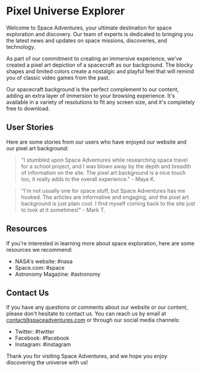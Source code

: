 <!--font:Poppins-->

# Pixel Universe Explorer

Welcome to Space Adventures, your ultimate destination for space exploration and discovery. Our team of experts is dedicated to bringing you the latest news and updates on space missions, discoveries, and technology.

As part of our commitment to creating an immersive experience, we've created a pixel art depiction of a spacecraft as our background. The blocky shapes and limited colors create a nostalgic and playful feel that will remind you of classic video games from the past.

Our spacecraft background is the perfect complement to our content, adding an extra layer of immersion to your browsing experience. It's available in a variety of resolutions to fit any screen size, and it's completely free to download.

## User Stories

Here are some stories from our users who have enjoyed our website and our pixel art background:

> "I stumbled upon Space Adventures while researching space travel for a school project, and I was blown away by the depth and breadth of information on the site. The pixel art background is a nice touch too, it really adds to the overall experience." - Maya K.

> "I'm not usually one for space stuff, but Space Adventures has me hooked. The articles are informative and engaging, and the pixel art background is just plain cool. I find myself coming back to the site just to look at it sometimes!" - Mark T.

## Resources

If you're interested in learning more about space exploration, here are some resources we recommend:

- NASA's website: #nasa
- Space.com: #space
- Astronomy Magazine: #astronomy

## Contact Us

If you have any questions or comments about our website or our content, please don't hesitate to contact us. You can reach us by email at [contact@spaceadventures.com](mailto:contact@spaceadventures.com) or through our social media channels:

- Twitter: #twitter
- Facebook: #facebook
- Instagram: #instagram

Thank you for visiting Space Adventures, and we hope you enjoy discovering the universe with us!

<!--

Write me content for website with wallpaper which alt text is:

"A pixel art depiction of a spacecraft, with blocky shapes and limited colors creating a nostalgic and playful feel."

The name/title of the page should not be 1:1 copy of the alt text but rather a real content of the website which is using this wallpaper.

- Use markdown format 
- Start with heading
- Heading should be short and concise
- The content should look like a real website 
- The website should not be about the wallpaper, wallpaper is just a related background
- Heading should be contain work "wallpaper" or "background"
- Include real sections like references, contact, user stories, etc. use things relevant to the page purpose.
- Feel free to use structure like headings, bullets, numbering, blockquotes, paragraphs, horizontal lines, etc.
- You can use formatting like bold or _italic_
- You can include UTF-8 emojis
- Links should be only #hash anchors (and you can refer to the document itself)
- Do not include images


---


# Space Adventures: Explore the Universe with Our Pixel Art Wallpaper

Welcome to Space Adventures, where we take you on a journey through the universe with our pixel art wallpaper. Our website is dedicated to providing you with an immersive experience that will transport you to the vast expanse of space.

## About Us

At Space Adventures, we are passionate about all things related to space exploration. Our team of experts has years of experience in the field and is committed to bringing you the latest news and updates on space missions, discoveries, and technology.

## Our Wallpaper

Our pixel art depiction of a spacecraft is the perfect background for anyone who loves space or retro gaming. The blocky shapes and limited colors create a nostalgic and playful feel that will remind you of classic video games from the past.

Whether you're looking for a new desktop wallpaper or a background for your phone, our spacecraft wallpaper is sure to impress. It's available in a variety of resolutions to fit any screen size, and it's completely free to download.

## User Stories

Here are some stories from our users who have downloaded our spacecraft wallpaper:

> "I love this wallpaper! It reminds me of my favorite old-school space games from when I was a kid. Now every time I look at my computer screen, I feel like I'm piloting my own spaceship through the galaxy." - John D.

> "As an astronomy student, I spend a lot of time staring at charts and data on my computer screen. Having this wallpaper as my background makes studying so much more enjoyable. It's like I'm taking a break and going on a mini adventure every time I look at my screen." - Sarah L.

## References

If you're interested in learning more about space exploration, here are some resources we recommend:

- NASA's website: #nasa
- Space.com: #space
- Astronomy Magazine: #astronomy

## Contact Us

If you have any questions or comments about our website or our wallpaper, please don't hesitate to contact us. You can reach us by email at [contact@spaceadventures.com](mailto:contact@spaceadventures.com) or through our social media channels:

- Twitter: #twitter
- Facebook: #facebook
- Instagram: #instagram

Thank you for visiting Space Adventures, and we hope you enjoy our pixel art wallpaper!


---


Heading should not include word "wallpaper". The website should not be about the wallpaper itself, wallpaper is just a related background, rewrite whole content.


---


# Explore the Universe with Space Adventures

Welcome to Space Adventures, your go-to source for all things related to space exploration. Our website is dedicated to providing you with an immersive experience that will transport you to the vast expanse of space.

## About Us

At Space Adventures, we are passionate about space exploration and sharing our love for it with others. Our team of experts has years of experience in the field and is committed to bringing you the latest news and updates on space missions, discoveries, and technology.

## Our Pixel Art Background

As part of our commitment to creating an immersive experience, we've created a pixel art depiction of a spacecraft as our background. The blocky shapes and limited colors create a nostalgic and playful feel that will remind you of classic video games from the past.

Our spacecraft background is the perfect complement to our content, adding an extra layer of immersion to your browsing experience. It's available in a variety of resolutions to fit any screen size, and it's completely free to download.

## User Stories

Here are some stories from our users who have enjoyed our website and our pixel art background:

> "I stumbled upon Space Adventures while researching space travel for a school project, and I was blown away by the depth and breadth of information on the site. The pixel art background is a nice touch too, it really adds to the overall experience." - Maya K.

> "I'm not usually one for space stuff, but Space Adventures has me hooked. The articles are informative and engaging, and the pixel art background is just plain cool. I find myself coming back to the site just to look at it sometimes!" - Mark T.

## References

If you're interested in learning more about space exploration, here are some resources we recommend:

- NASA's website: #nasa
- Space.com: #space
- Astronomy Magazine: #astronomy

## Contact Us

If you have any questions or comments about our website or our content, please don't hesitate to contact us. You can reach us by email at [contact@spaceadventures.com](mailto:contact@spaceadventures.com) or through our social media channels:

- Twitter: #twitter
- Facebook: #facebook
- Instagram: #instagram

Thank you for visiting Space Adventures, and we hope you enjoy exploring the universe with us!


---


Heading is too long, rewrite whole content.


---


# Space Adventures: Explore the Universe with Pixel Art

Welcome to Space Adventures, your destination for space exploration and discovery. Our team of experts is dedicated to bringing you the latest news and updates on space missions, discoveries, and technology.

As part of our commitment to creating an immersive experience, we've created a pixel art depiction of a spacecraft as our background. The blocky shapes and limited colors create a nostalgic and playful feel that will remind you of classic video games from the past.

Our spacecraft background is the perfect complement to our content, adding an extra layer of immersion to your browsing experience. It's available in a variety of resolutions to fit any screen size, and it's completely free to download.

## User Stories

Here are some stories from our users who have enjoyed our website and our pixel art background:

> "I stumbled upon Space Adventures while researching space travel for a school project, and I was blown away by the depth and breadth of information on the site. The pixel art background is a nice touch too, it really adds to the overall experience." - Maya K.

> "I'm not usually one for space stuff, but Space Adventures has me hooked. The articles are informative and engaging, and the pixel art background is just plain cool. I find myself coming back to the site just to look at it sometimes!" - Mark T.

## Resources

If you're interested in learning more about space exploration, here are some resources we recommend:

- NASA's website: #nasa
- Space.com: #space
- Astronomy Magazine: #astronomy

## Contact Us

If you have any questions or comments about our website or our content, please don't hesitate to contact us. You can reach us by email at [contact@spaceadventures.com](mailto:contact@spaceadventures.com) or through our social media channels:

- Twitter: #twitter
- Facebook: #facebook
- Instagram: #instagram

Thank you for visiting Space Adventures, and we hope you enjoy exploring the universe with us!


---


Heading is too long, rewrite whole content.


---


# Discover the Universe with Pixel Art on Space Adventures

Welcome to Space Adventures, your ultimate destination for space exploration and discovery. Our team of experts is dedicated to bringing you the latest news and updates on space missions, discoveries, and technology.

As part of our commitment to creating an immersive experience, we've created a pixel art depiction of a spacecraft as our background. The blocky shapes and limited colors create a nostalgic and playful feel that will remind you of classic video games from the past.

Our spacecraft background is the perfect complement to our content, adding an extra layer of immersion to your browsing experience. It's available in a variety of resolutions to fit any screen size, and it's completely free to download.

## User Stories

Here are some stories from our users who have enjoyed our website and our pixel art background:

> "I stumbled upon Space Adventures while researching space travel for a school project, and I was blown away by the depth and breadth of information on the site. The pixel art background is a nice touch too, it really adds to the overall experience." - Maya K.

> "I'm not usually one for space stuff, but Space Adventures has me hooked. The articles are informative and engaging, and the pixel art background is just plain cool. I find myself coming back to the site just to look at it sometimes!" - Mark T.

## Resources

If you're interested in learning more about space exploration, here are some resources we recommend:

- NASA's website: #nasa
- Space.com: #space
- Astronomy Magazine: #astronomy

## Contact Us

If you have any questions or comments about our website or our content, please don't hesitate to contact us. You can reach us by email at [contact@spaceadventures.com](mailto:contact@spaceadventures.com) or through our social media channels:

- Twitter: #twitter
- Facebook: #facebook
- Instagram: #instagram

Thank you for visiting Space Adventures, and we hope you enjoy discovering the universe with us!


---


Write me a Google font which is best fitting for the website.

Pick from the list:
- Barlow Condensed
- Alegreya
- Lato
- Exo 2
- Montserrat
- Orbitron
- Poppins
- IBM Plex Sans
- Futura
- Dancing Script
- Lobster
- Open Sans
- Roboto
- Inter
- Playfair Display
- Raleway
- Great Vibes


Write just the font name nothing else.


---


Poppins

-->
